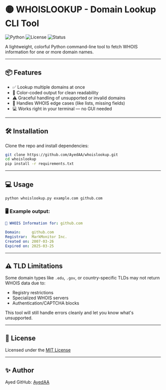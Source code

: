 #      🟡 WHOISLOOKUP - Domain Lookup CLI Tool

![Python](https://img.shields.io/badge/Python-3.9%2B-blue?logo=python&logoColor=white)
![License](https://img.shields.io/badge/License-MIT-brightgreen.svg)
![Status](https://img.shields.io/badge/Open%20Source-Yes-success)

A lightweight, colorful Python command-line tool to fetch WHOIS information for one or more domain names.

---

## 📦 Features

- ✅ Lookup multiple domains at once
- 🎨 Color-coded output for clean readability
- ⚠️ Graceful handling of unsupported or invalid domains
- 🧠 Handles WHOIS edge cases (like lists, missing fields)
- 💻 Works right in your terminal — no GUI needed

---

## 🛠️ Installation

Clone the repo and install dependencies:

```bash
git clone https://github.com/AyedAA/whoislookup.git
cd whoislookup
pip install -r requirements.txt
```

---

## 💻 Usage

```bash
python whoislookup.py example.com github.com
```

### 🖥️ Example output:

```yaml
📡 WHOIS Information for: github.com

Domain:     github.com
Registrar:  MarkMonitor Inc.
Created on: 2007-03-26
Expired on: 2025-03-25
```

---

## ⚠️ TLD Limitations

Some domain types like `.edu`, `.gov`, or country-specific TLDs may not return WHOIS data due to:
- Registry restrictions
- Specialized WHOIS servers
- Authentication/CAPTCHA blocks

This tool will still handle errors cleanly and let you know what's unsupported.

---

## 🧾 License

Licensed under the [MIT License](LICENSE)

---

## ✨ Author
Ayed
GitHub: [AyedAA](https://github.com/AyedAA)


